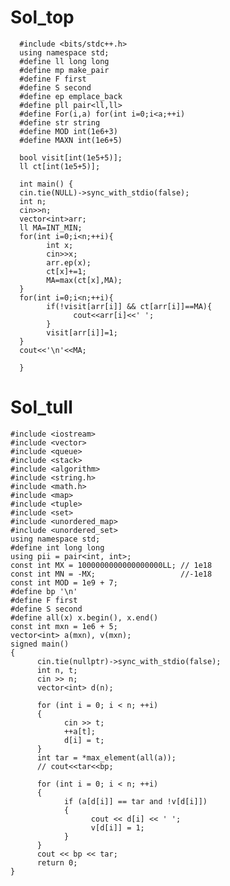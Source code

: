 # Sol_top

      #include <bits/stdc++.h>
      using namespace std;
      #define ll long long
      #define mp make_pair
      #define F first
      #define S second
      #define ep emplace_back
      #define pll pair<ll,ll>
      #define For(i,a) for(int i=0;i<a;++i)
      #define str string
      #define MOD int(1e6+3)
      #define MAXN int(1e6+5)

      bool visit[int(1e5+5)];
      ll ct[int(1e5+5)];

      int main() {
      cin.tie(NULL)->sync_with_stdio(false);
      int n;
      cin>>n;
      vector<int>arr;
      ll MA=INT_MIN;
      for(int i=0;i<n;++i){
            int x;
            cin>>x;
            arr.ep(x);
            ct[x]+=1;
            MA=max(ct[x],MA);
      }
      for(int i=0;i<n;++i){
            if(!visit[arr[i]] && ct[arr[i]]==MA){
                  cout<<arr[i]<<' ';
            }
            visit[arr[i]]=1;
      }
      cout<<'\n'<<MA;

      }

# Sol_tull
    #include <iostream>
    #include <vector>
    #include <queue>
    #include <stack>
    #include <algorithm>
    #include <string.h>
    #include <math.h>
    #include <map>
    #include <tuple>
    #include <set>
    #include <unordered_map>
    #include <unordered_set>
    using namespace std;
    #define int long long
    using pii = pair<int, int>;
    const int MX = 1000000000000000000LL; // 1e18
    const int MN = -MX;                   //-1e18
    const int MOD = 1e9 + 7;
    #define bp '\n'
    #define F first
    #define S second
    #define all(x) x.begin(), x.end()
    const int mxn = 1e6 + 5;
    vector<int> a(mxn), v(mxn);
    signed main()
    {
          cin.tie(nullptr)->sync_with_stdio(false);
          int n, t;
          cin >> n;
          vector<int> d(n);
    
          for (int i = 0; i < n; ++i)
          {
                cin >> t;
                ++a[t];
                d[i] = t;
          }
          int tar = *max_element(all(a));
          // cout<<tar<<bp;
    
          for (int i = 0; i < n; ++i)
          {
                if (a[d[i]] == tar and !v[d[i]])
                {
                      cout << d[i] << ' ';
                      v[d[i]] = 1;
                }
          }
          cout << bp << tar;
          return 0;
    }
